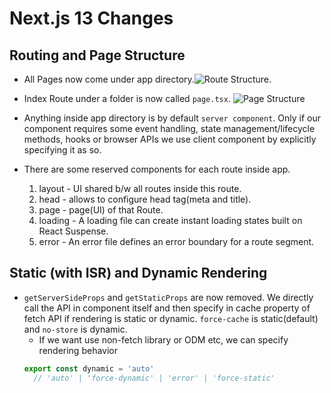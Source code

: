 # Next.js 13 Changes
## Routing and Page Structure
- All Pages now come under app directory.![Route Structure](https://assets.vercel.com/image/upload/f_auto,q_100,w_1600/v1667553431/nextjs-docs/darkmode/route-segments-to-path-segments.png).
- Index Route under a folder is now called `page.tsx`. ![Page Structure](https://assets.vercel.com/image/upload/f_auto,q_100,w_1600/v1666568301/nextjs-docs/darkmode/defining-routes-page.js.png)
- Anything inside app directory is by default `server component`. Only if our component requires some event handling, state management/lifecycle methods, hooks or browser APIs we use client component by explicitly specifying it as so.

- There are some reserved components for each route inside app.
  1. layout - UI shared b/w all routes inside this route.
  2. head - allows to configure head tag(meta and title).
  3. page - page(UI) of that Route.
  4. loading - A loading file can create instant loading states built on React Suspense.
  5. error - An error file defines an error boundary for a route segment.

## Static (with ISR) and Dynamic Rendering
- `getServerSideProps` and `getStaticProps` are now removed. We directly call the API in component itself and then specify in cache property of fetch API if rendering is static or dynamic. `force-cache` is static(default)  and `no-store` is dynamic. 
  - If we want use non-fetch library or ODM etc, we can specify rendering behavior
  ```javascript
  export const dynamic = 'auto'
    // 'auto' | 'force-dynamic' | 'error' | 'force-static'
  ```